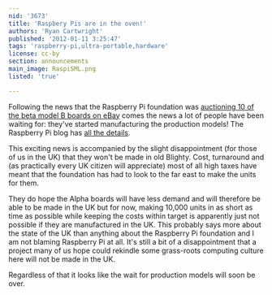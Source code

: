 ```yaml
---
nid: '3673'
title: 'Raspbery Pis are in the oven!'
authors: 'Ryan Cartwright'
published: '2012-01-11 3:25:47'
tags: 'raspberry-pi,ultra-portable,hardware'
license: cc-by
section: announcements
main_image: RaspiSML.png
listed: 'true'

---
```

Following the news that the Raspberry Pi foundation was [auctioning 10 of the beta model B boards on eBay](http://www.freesoftwaremagazine.com/articles/last_you_can_buy_raspberry_pi) comes the news a lot of people have been waiting for: they've started manufacturing the production models! The Raspberry Pi blog has [all the details](http://www.raspberrypi.org/archives/509).

This exciting news is accompanied by the slight disappointment (for those of us in the UK) that they won't be made in old Blighty. Cost, turnaround and (as practically every UK citizen will appreciate) most of all high taxes have meant that the foundation has had to look to the far east to make the units for them.

They do hope the Alpha boards will have less demand and will therefore be able to be made in the UK but for now, making 10,000 units in as short as time as possible while keeping the costs within target is apparently just not possible if they are manufactured in the UK. This probably says more about the state of the UK than anything about the Raspberry Pi foundation and I am not blaming Raspberry Pi at all. It's still a bit of a disappointment that a project many of us hope could rekindle some grass-roots computing culture here will not be made in the UK.

Regardless of that it looks like the wait for production models will soon be over.
